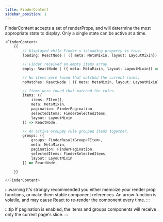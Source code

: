 ```yaml
---
title: FinderContent
sidebar_position: 1
---
```


FinderContent accepts a set of renderProps, and will determine the most appropriate state to display. Only a single state can be active at a time.

```ts
<FinderContent>
    {{
        // Displayed while Finder's isLoading property is true.
        loading: ReactNode | ({ meta: MetaMixin, layout: LayoutMixin}) => ReactNode,

        // Finder received an empty items array.
        empty: ReactNode | ({ meta: MetaMixin, layout: LayoutMixin}) => ReactNode,

        // No items were found that matched the current rules.
        noMatches: ReactNode | ({ meta: MetaMixin, layout: LayoutMixin}) => ReactNode,

        // Items were found that matched the rules.
        items: ({
            items: FItem[],
            meta: MetaMixin,
            pagination: FinderPagination,
            selectedItems: FinderSelectedItems,
            layout: LayoutMixin
        }) => ReactNode,

        // An active GroupBy rule grouped items together.
        groups: ({
            groups: FinderResultGroup<FItem>,
            meta: MetaMixin,
            pagination: FinderPagination,
            selectedItems: FinderSelectedItems,
            layout: LayoutMixin
        }) => ReactNode,

    }}

</FinderContent>
```

:::warning
It's strongly recommended you either memoize your render prop functions, or make them stable component references. An arrow function is volatile, and may cause React to re-render the component every time.
:::

:::tip
If pagination is enabled, the items and groups components will receive only the current page's slice.
:::
